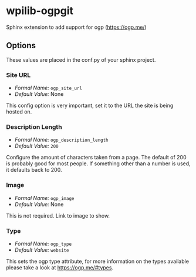 # wpilib-ogpgit
Sphinx extension to add support for ogp (https://ogp.me/)

## Options
These values are placed in the conf.py of your sphinx project.

### Site URL
- *Formal Name:* `ogp_site_url`
- *Default Value:* None

This config option is very important, set it to the URL the site is being hosted on.

### Description Length
- *Formal Name:* `ogp_description_length`
- *Default Value:* `200`

Configure the amount of characters taken from a page. The default of 200 is probably good for most people. If something other than a number is used, it defaults back to 200.

### Image
- *Formal Name:* `ogp_image`
- *Default Value:* None

This is not required. Link to image to show.

### Type
- *Formal Name:* `ogp_type`
- *Default Value:* `website`

This sets the ogp type attribute, for more information on the types available please take a look at https://ogp.me/#types.